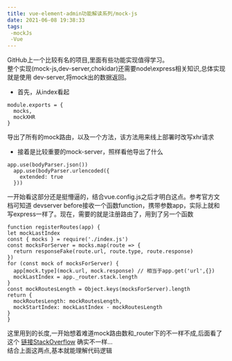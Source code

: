 ```yaml
---
title: vue-element-admin功能解读系列/mock-js
date: 2021-06-08 19:38:33
tags:
 -mockJs
 -Vue
---
```

GitHub上一个比较有名的项目,里面有些功能实现值得学习。  
整个实现(mock-js,dev-server,chokidar)还需要node\express相关知识,总体实现就是使用 dev-server,将mock出的数据返回。  
* 首先，从index看起
```
module.exports = {
  mocks,
  mockXHR
}
```
导出了所有的mock路由，以及一个方法，该方法用来线上部署时改写xhr请求
* 接着是比较重要的mock-server，照样看他导出了什么
```
app.use(bodyParser.json())
  app.use(bodyParser.urlencoded({
    extended: true
  }))
```
  一开始看这部分还是挺懵逼的，结合vue.config.js之后才明白这点。参考官方文档可知道 devserver before接收一个函数function，携带参数app，实际上就和写express一样了。现在，需要的就是注册路由了，用到了另一个函数
  ```
  function registerRoutes(app) {
  let mockLastIndex
  const { mocks } = require('./index.js')
  const mocksForServer = mocks.map(route => {
    return responseFake(route.url, route.type, route.response)
  })
  for (const mock of mocksForServer) {
    app[mock.type](mock.url, mock.response) // 相当于app.get('url',{})
    mockLastIndex = app._router.stack.length
  }
  const mockRoutesLength = Object.keys(mocksForServer).length
  return {
    mockRoutesLength: mockRoutesLength,
    mockStartIndex: mockLastIndex - mockRoutesLength
  }
}
```
这里用到的长度,一开始想着难道mock路由数和_router下的不一样不成,后面看了这个
[链接StackOverflow](https://stackoverflow.com/questions/39298224/how-to-list-all-rest-end-points-for-express-mounted-apps)
确实不一样...   
结合上面这两点,基本就能理解代码逻辑





